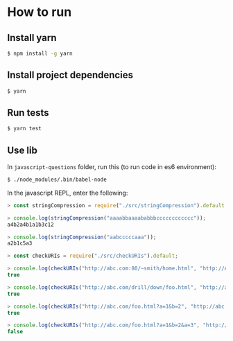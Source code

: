 # How to run

## Install yarn

```bash
$ npm install -g yarn
```

## Install project dependencies

```bash
$ yarn
```

## Run tests

```bash
$ yarn test
```

## Use lib

In `javascript-questions` folder, run this (to run code in es6 environment):

```bash
$ ./node_modules/.bin/babel-node
```

In the javascript REPL, enter the following:

```javascript
> const stringCompression = require("./src/stringCompression").default;

> console.log(stringCompression("aaaabbaaaababbbcccccccccccc"));
a4b2a4b1a1b3c12

> console.log(stringCompression("aabcccccaaa"));
a2b1c5a3

> const checkURIs = require("./src/checkURIs").default;

> console.log(checkURIs("http://abc.com:80/~smith/home.html", "http://ABC.com/%7Esmith/home.html"));
true

> console.log(checkURIs("http://abc.com/drill/down/foo.html", "http://abc.com/drill/further/../down/./foo.html"));
true

> console.log(checkURIs("http://abc.com/foo.html?a=1&b=2", "http://abc.com/foo.html?b=2&a=1"));
true

> console.log(checkURIs("http://abc.com/foo.html?a=1&b=2&a=3", "http://abc.com/foo.html?a=3&a=1&b=2"));
false
```
